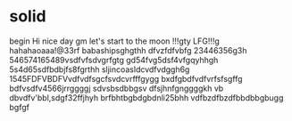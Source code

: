 # solid
begin
Hi
nice day
gm
let's start
to the moon !!!gty
LFG!!!g
hahahaoaaa!@33rf
babashipsghgthh
dfvzfdfvbfg
23446356g3h
546574165489vsdfvfsdvgrfgtg
gd54fvg5dsf4vfgqyhhgh
5s4d65sdfbdbjfs8fgrthh
sljincoasldcvdfvdggh6g
1545FDFVBDFVvdfvdfsgcfsvdcvrfffgygg
bxdfgbdfvdfvrfsfsgffg
bdfvsdfv4566jrrggggj
sdvsbsdbbgsv dfsjhnfgnggggkh
vb dbvdfv'bbl,sdgf32ffjhyh
brfbhtbgbdgbdnli25bhh
vdfbzdfbzdfbbdbbgbugg
bgfgf
